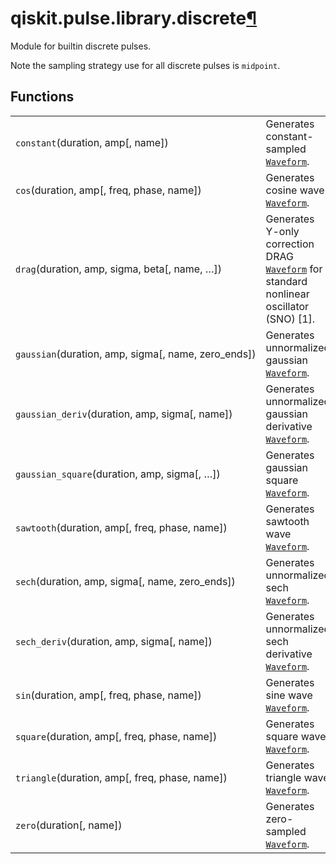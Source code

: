 <span id="qiskit-pulse-library-discrete" />

# qiskit.pulse.library.discrete[¶](#module-qiskit.pulse.library.discrete "Permalink to this headline")

Module for builtin discrete pulses.

Note the sampling strategy use for all discrete pulses is `midpoint`.

## Functions

|                                                       |                                                                                                                                                                                          |
| ----------------------------------------------------- | ---------------------------------------------------------------------------------------------------------------------------------------------------------------------------------------- |
| `constant`(duration, amp\[, name])                    | Generates constant-sampled [`Waveform`](qiskit.pulse.library.Waveform#qiskit.pulse.library.Waveform "qiskit.pulse.library.Waveform").                                                    |
| `cos`(duration, amp\[, freq, phase, name])            | Generates cosine wave [`Waveform`](qiskit.pulse.library.Waveform#qiskit.pulse.library.Waveform "qiskit.pulse.library.Waveform").                                                         |
| `drag`(duration, amp, sigma, beta\[, name, …])        | Generates Y-only correction DRAG [`Waveform`](qiskit.pulse.library.Waveform#qiskit.pulse.library.Waveform "qiskit.pulse.library.Waveform") for standard nonlinear oscillator (SNO) \[1]. |
| `gaussian`(duration, amp, sigma\[, name, zero\_ends]) | Generates unnormalized gaussian [`Waveform`](qiskit.pulse.library.Waveform#qiskit.pulse.library.Waveform "qiskit.pulse.library.Waveform").                                               |
| `gaussian_deriv`(duration, amp, sigma\[, name])       | Generates unnormalized gaussian derivative [`Waveform`](qiskit.pulse.library.Waveform#qiskit.pulse.library.Waveform "qiskit.pulse.library.Waveform").                                    |
| `gaussian_square`(duration, amp, sigma\[, …])         | Generates gaussian square [`Waveform`](qiskit.pulse.library.Waveform#qiskit.pulse.library.Waveform "qiskit.pulse.library.Waveform").                                                     |
| `sawtooth`(duration, amp\[, freq, phase, name])       | Generates sawtooth wave [`Waveform`](qiskit.pulse.library.Waveform#qiskit.pulse.library.Waveform "qiskit.pulse.library.Waveform").                                                       |
| `sech`(duration, amp, sigma\[, name, zero\_ends])     | Generates unnormalized sech [`Waveform`](qiskit.pulse.library.Waveform#qiskit.pulse.library.Waveform "qiskit.pulse.library.Waveform").                                                   |
| `sech_deriv`(duration, amp, sigma\[, name])           | Generates unnormalized sech derivative [`Waveform`](qiskit.pulse.library.Waveform#qiskit.pulse.library.Waveform "qiskit.pulse.library.Waveform").                                        |
| `sin`(duration, amp\[, freq, phase, name])            | Generates sine wave [`Waveform`](qiskit.pulse.library.Waveform#qiskit.pulse.library.Waveform "qiskit.pulse.library.Waveform").                                                           |
| `square`(duration, amp\[, freq, phase, name])         | Generates square wave [`Waveform`](qiskit.pulse.library.Waveform#qiskit.pulse.library.Waveform "qiskit.pulse.library.Waveform").                                                         |
| `triangle`(duration, amp\[, freq, phase, name])       | Generates triangle wave [`Waveform`](qiskit.pulse.library.Waveform#qiskit.pulse.library.Waveform "qiskit.pulse.library.Waveform").                                                       |
| `zero`(duration\[, name])                             | Generates zero-sampled [`Waveform`](qiskit.pulse.library.Waveform#qiskit.pulse.library.Waveform "qiskit.pulse.library.Waveform").                                                        |
